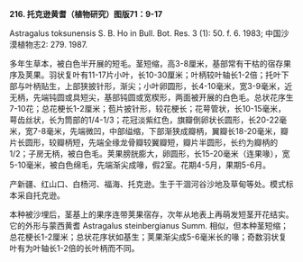 **216. 托克逊黄耆（植物研究）图版71：9-17**

Astragalus toksunensis S. B. Ho in Bull. Bot. Res. 3 (1): 50. f. 6. 1983; 中国沙漠植物志2: 279. 1987.

多年生草本，被白色半开展的短毛。茎短缩，高3-8厘米，基部常有干枯的宿存果序及荚果。羽状复叶有11-17片小叶，长10-30厘米；叶柄较叶轴长1-2倍；托叶下部与叶柄贴生，上部狭披针形，渐尖；小叶卵圆形，长4-10毫米，宽3-9毫米，近无柄，先端钝圆或具短尖，基部钝圆或宽楔形，两面被开展的白色毛。总状花序生7-10花；总花梗长1-2厘米；苞片披针形，较花梗长；花萼管状，长10-15毫米，萼齿丝状，长为筒部的1/4-1/3；花冠淡紫红色，旗瓣倒卵状长圆形，长20-22毫米，宽7-8毫米，先端微凹，中部缢缩，下部渐狭成瓣柄，翼瓣长18-20毫米，瓣片长圆形，较瓣柄短，先端全缘龙骨瓣较翼瓣短，瓣片半圆形，长约为瓣柄的1/2；子房无柄，被白色毛。荚果膀胱膨大，卵圆形，长15-20毫米（连果喙），宽5-10毫米，被白色绵毛，先端渐尖成喙，假2室。花期4-5月，果期5-6月。

产新疆、红山口、白杨河、福海、托克逊。生于干涸河谷沙地及草甸等处。模式标本采自托克逊。

本种被沙埋后，茎基上的果序连带荚果宿存，次年从地表上再萌发短茎开花结实。它的外形与蒙西黄耆 Astragalus steinbergianus Summ. 相似，但本种茎短缩；总花梗长1-2厘米；总状花序状如基生；荚果渐尖成5-6毫米长的喙；奇数羽状复叶有为叶轴长1-2倍的长叶柄而不同。
